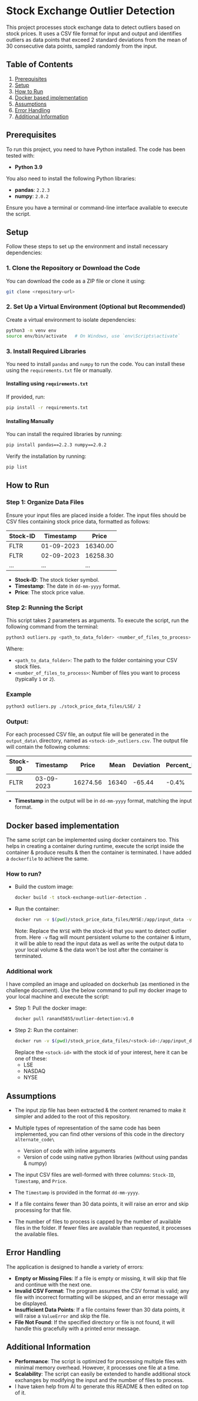 # Stock Exchange Outlier Detection

This project processes stock exchange data to detect outliers based on stock prices. It uses a CSV file format for input and output and identifies outliers as data points that exceed 2 standard deviations from the mean of 30 consecutive data points, sampled randomly from the input.

## Table of Contents
1. [Prerequisites](#prerequisites)
2. [Setup](#setup)
3. [How to Run](#how-to-run)
4. [Docker based implementation](#docker-based-implementation)
5. [Assumptions](#assumptions)
6. [Error Handling](#error-handling)
7. [Additional Information](#additional-information)

## Prerequisites

To run this project, you need to have Python installed. The code has been tested with:
- **Python 3.9**

You also need to install the following Python libraries:
- **pandas**: `2.2.3`
- **numpy**: `2.0.2`

Ensure you have a terminal or command-line interface available to execute the script.

## Setup

Follow these steps to set up the environment and install necessary dependencies:

### 1. Clone the Repository or Download the Code
You can download the code as a ZIP file or clone it using:
```bash
git clone <repository-url>
```

### 2. Set Up a Virtual Environment (Optional but Recommended)

Create a virtual environment to isolate dependencies:
```bash
python3 -m venv env
source env/bin/activate   # On Windows, use `env\Scripts\activate`
```

### 3. Install Required Libraries
You need to install `pandas` and `numpy` to run the code. You can install these using the `requirements.txt` file or manually.

#### Installing using `requirements.txt`
If provided, run:
```bash
pip install -r requirements.txt
```

#### Installing Manually
You can install the required libraries by running:
```bash
pip install pandas==2.2.3 numpy==2.0.2
```

Verify the installation by running:
```bash
pip list
```

## How to Run

### Step 1: Organize Data Files

Ensure your input files are placed inside a folder. The input files should be CSV files containing stock price data, formatted as follows:

| Stock-ID | Timestamp    | Price    |
|----------|--------------|----------|
| FLTR     | 01-09-2023   | 16340.00 |
| FLTR     | 02-09-2023   | 16258.30 |
| ...      | ...          | ...      |

- **Stock-ID**: The stock ticker symbol.
- **Timestamp**: The date in `dd-mm-yyyy` format.
- **Price**: The stock price value.

### Step 2: Running the Script

This script takes 2 parameters as arguments. To execute the script, run the following command from the terminal:
```bash
python3 outliers.py <path_to_data_folder> <number_of_files_to_process>
```

Where:
- `<path_to_data_folder>`: The path to the folder containing your CSV stock files.
- `<number_of_files_to_process>`: Number of files you want to process (typically `1` or `2`).

### Example
```bash
python3 outliers.py ./stock_price_data_files/LSE/ 2
```

### Output:
For each processed CSV file, an output file will be generated in the `output_data\` directory, named as `<stock-id>_outliers.csv`. The output file will contain the following columns:

| Stock-ID | Timestamp    | Price    | Mean   | Deviation | Percent_Deviation | Threshold_Exceeded |
|----------|--------------|----------|--------|-----------|-------------------|--------------------|
| FLTR     | 03-09-2023   | 16274.56 | 16340  | -65.44    | -0.4%             | Below              |

- **Timestamp** in the output will be in `dd-mm-yyyy` format, matching the input format.


## Docker based implementation
The same script can be implemented using docker containers too. This helps in creating a container during runtime, execute the script inside the container & produce results & then the container is terminated.
I have added a `dockerfile` to achieve the same.

### How to run?
- Build the custom image:
  ```bash
  docker build -t stock-exchange-outlier-detection .
  ```
- Run the container:
  ```bash
  docker run -v $(pwd)/stock_price_data_files/NYSE:/app/input_data -v $(pwd)/output_data:/app/output_data stock-exchange-outlier-detection 
  ```
  Note: Replace the `NYSE` with the stock-id that you want to detect outlier from. Here `-v` flag will mount persistent volume to the container & inturn, it will be able to read the input data as well as write the output data to your local volume & the data won't be lost after the container is terminated.

### Additional work
I have compiled an image and uploaded on dockerhub (as mentioned in the challenge document).
Use the below command to pull my docker image to your local machine and execute the script:

- Step 1: Pull the docker image:
  ```bash
  docker pull ranand5855/outlier-detection:v1.0
  ```
- Step 2: Run the container:
  ```bash
  docker run -v $(pwd)/stock_price_data_files/<stock-id>:/app/input_data -v $(pwd)/output_data:/app/output_data ranand5855/outlier-detection:v1.0
  ```
  Replace the `<stock-id>` with the stock id of your interest, here it can be one of these:
  - LSE
  - NASDAQ
  - NYSE

## Assumptions

- The input zip file has been extracted & the content renamed to make it simpler and added to the root of this repository.
- Multiple types of representation of the same code has been implemented, you can find other versions of this code in the directory `alternate_code\`
  - Version of code with inline arguments
  - Version of code using native python libraries (without using pandas & numpy)
 
- The input CSV files are well-formed with three columns: `Stock-ID`, `Timestamp`, and `Price`.
- The `Timestamp` is provided in the format `dd-mm-yyyy`.
- If a file contains fewer than 30 data points, it will raise an error and skip processing for that file.
- The number of files to process is capped by the number of available files in the folder. If fewer files are available than requested, it processes the available files.

## Error Handling

The application is designed to handle a variety of errors:
- **Empty or Missing Files**: If a file is empty or missing, it will skip that file and continue with the next one.
- **Invalid CSV Format**: The program assumes the CSV format is valid; any file with incorrect formatting will be skipped, and an error message will be displayed.
- **Insufficient Data Points**: If a file contains fewer than 30 data points, it will raise a `ValueError` and skip the file.
- **File Not Found**: If the specified directory or file is not found, it will handle this gracefully with a printed error message.

## Additional Information

- **Performance**: The script is optimized for processing multiple files with minimal memory overhead. However, it processes one file at a time.
- **Scalability**: The script can easily be extended to handle additional stock exchanges by modifying the input and the number of files to process.
- I have taken help from AI to generate this README & then edited on top of it.
